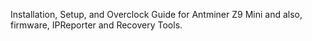 Installation, Setup, and Overclock Guide for Antminer Z9 Mini and also, firmware, IPReporter and Recovery Tools.
